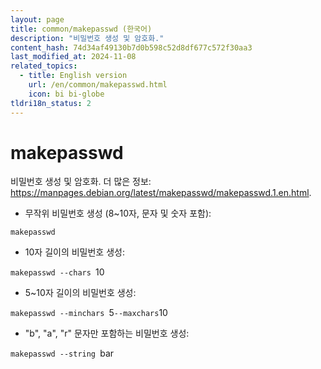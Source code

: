 ```yaml
---
layout: page
title: common/makepasswd (한국어)
description: "비밀번호 생성 및 암호화."
content_hash: 74d34af49130b7d0b598c52d8df677c572f30aa3
last_modified_at: 2024-11-08
related_topics:
  - title: English version
    url: /en/common/makepasswd.html
    icon: bi bi-globe
tldri18n_status: 2
---
```

# makepasswd

비밀번호 생성 및 암호화.
더 많은 정보: <https://manpages.debian.org/latest/makepasswd/makepasswd.1.en.html>.

- 무작위 비밀번호 생성 (8~10자, 문자 및 숫자 포함):

`makepasswd`

- 10자 길이의 비밀번호 생성:

`makepasswd --chars `<span class="tldr-var badge badge-pill bg-dark-lm bg-white-dm text-white-lm text-dark-dm font-weight-bold">10</span>

- 5~10자 길이의 비밀번호 생성:

`makepasswd --minchars `<span class="tldr-var badge badge-pill bg-dark-lm bg-white-dm text-white-lm text-dark-dm font-weight-bold">5</span>` --maxchars `<span class="tldr-var badge badge-pill bg-dark-lm bg-white-dm text-white-lm text-dark-dm font-weight-bold">10</span>

- "b", "a", "r" 문자만 포함하는 비밀번호 생성:

`makepasswd --string `<span class="tldr-var badge badge-pill bg-dark-lm bg-white-dm text-white-lm text-dark-dm font-weight-bold">bar</span>
